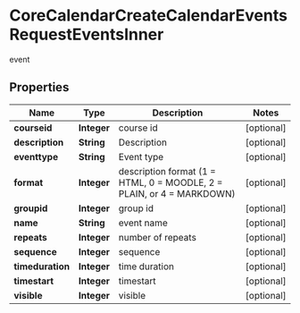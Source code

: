 

# CoreCalendarCreateCalendarEventsRequestEventsInner

event

## Properties

| Name | Type | Description | Notes |
|------------ | ------------- | ------------- | -------------|
|**courseid** | **Integer** | course id |  [optional] |
|**description** | **String** | Description |  [optional] |
|**eventtype** | **String** | Event type |  [optional] |
|**format** | **Integer** | description format (1 &#x3D; HTML, 0 &#x3D; MOODLE, 2 &#x3D; PLAIN, or 4 &#x3D; MARKDOWN) |  [optional] |
|**groupid** | **Integer** | group id |  [optional] |
|**name** | **String** | event name |  [optional] |
|**repeats** | **Integer** | number of repeats |  [optional] |
|**sequence** | **Integer** | sequence |  [optional] |
|**timeduration** | **Integer** | time duration |  [optional] |
|**timestart** | **Integer** | timestart |  [optional] |
|**visible** | **Integer** | visible |  [optional] |



